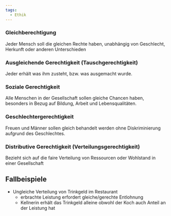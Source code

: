 ```yaml
---
tags:
  - Ethik
---
```

### Gleichberechtigung
Jeder Mensch soll die gleichen Rechte haben, unabhängig von Geschlecht, Herkunft oder anderen Unterschieden
### Ausgleichende Gerechtigkeit (Tauschgerechtigkeit)
Jeder erhält was ihm zusteht, bzw. was ausgemacht wurde.
### Soziale Gerechtigkeit
Alle Menschen in der Gesellschaft sollen gleiche Chancen haben, besonders in Bezug auf Bildung, Arbeit und Lebensqualitäten.
### Geschlechtergerechtigkeit
Freuen und Männer sollen gleich behandelt werden ohne Diskriminierung aufgrund des Geschlechtes.
### Distributive Gerechtigkeit (Verteilungsgerechtigkeit)
Bezieht sich auf die faire Verteilung von Ressourcen oder Wohlstand in einer Gesellschaft

## Fallbeispiele

- Ungleiche Verteilung von Trinkgeld im Restaurant
	- erbrachte Leistung erfordert gleiche/gerechte Entlohnung
	- Kellnerin erhält das Trinkgeld alleine obwohl der Koch auch Anteil an der Leistung hat